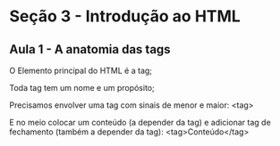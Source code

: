 # Seção 3 - Introdução ao HTML 

## Aula 1 - A anatomia das tags

O Elemento principal do HTML é a tag;

Toda tag tem um nome e um propósito;

Precisamos envolver uma tag com sinais de menor e maior: \<tag>

E no meio colocar um conteúdo (a depender da tag) e adicionar tag de fechamento (também a depender da tag): \<tag>Conteúdo\</tag>

